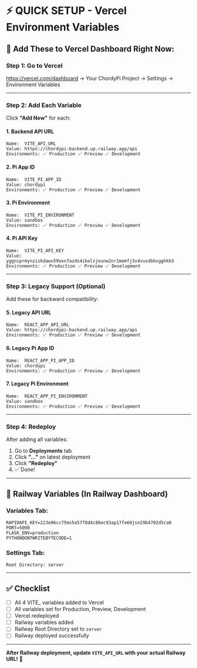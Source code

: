 # ⚡ QUICK SETUP - Vercel Environment Variables

## 🎯 Add These to Vercel Dashboard Right Now:

### **Step 1: Go to Vercel**
https://vercel.com/dashboard → Your ChordyPi Project → Settings → Environment Variables

---

### **Step 2: Add Each Variable**

Click **"Add New"** for each:

#### **1. Backend API URL**
```
Name:  VITE_API_URL
Value: https://chordypi-backend.up.railway.app/api
Environments: ✅ Production ✅ Preview ✅ Development
```

#### **2. Pi App ID**
```
Name:  VITE_PI_APP_ID
Value: chordypi
Environments: ✅ Production ✅ Preview ✅ Development
```

#### **3. Pi Environment**
```
Name:  VITE_PI_ENVIRONMENT
Value: sandbox
Environments: ✅ Production ✅ Preview ✅ Development
```

#### **4. Pi API Key**
```
Name:  VITE_PI_API_KEY
Value: yggncprmynziskdawv59oxn7azds4ikolzjounw2nr1memfj3v4vusdbbsgghkk5
Environments: ✅ Production ✅ Preview ✅ Development
```

---

### **Step 3: Legacy Support (Optional)**

Add these for backward compatibility:

#### **5. Legacy API URL**
```
Name:  REACT_APP_API_URL
Value: https://chordypi-backend.up.railway.app/api
Environments: ✅ Production ✅ Preview ✅ Development
```

#### **6. Legacy Pi App ID**
```
Name:  REACT_APP_PI_APP_ID
Value: chordypi
Environments: ✅ Production ✅ Preview ✅ Development
```

#### **7. Legacy Pi Environment**
```
Name:  REACT_APP_PI_ENVIRONMENT
Value: sandbox
Environments: ✅ Production ✅ Preview ✅ Development
```

---

### **Step 4: Redeploy**

After adding all variables:
1. Go to **Deployments** tab
2. Click **"..."** on latest deployment
3. Click **"Redeploy"**
4. ✅ Done!

---

## 🚂 Railway Variables (In Railway Dashboard)

### **Variables Tab:**

```
RAPIDAPI_KEY=223e06cc75msha57f8d4c86ec93ap17fe60jsn29b4702d5ca8
PORT=5000
FLASK_ENV=production
PYTHONDONTWRITEBYTECODE=1
```

### **Settings Tab:**

```
Root Directory: server
```

---

## ✅ Checklist

- [ ] All 4 VITE_ variables added to Vercel
- [ ] All variables set for Production, Preview, Development
- [ ] Vercel redeployed
- [ ] Railway variables added
- [ ] Railway Root Directory set to `server`
- [ ] Railway deployed successfully

---

**After Railway deployment, update `VITE_API_URL` with your actual Railway URL!** 🚀
